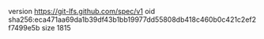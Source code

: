 version https://git-lfs.github.com/spec/v1
oid sha256:eca471aa69da1b39df43b1bb19977dd55808db418c460b0c421c2ef2f7499e5b
size 1815
